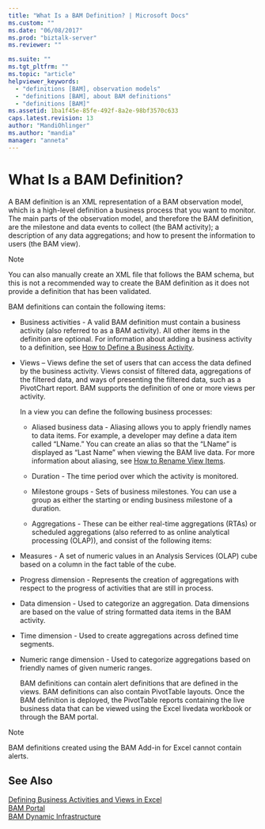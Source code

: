 ```yaml
---
title: "What Is a BAM Definition? | Microsoft Docs"
ms.custom: ""
ms.date: "06/08/2017"
ms.prod: "biztalk-server"
ms.reviewer: ""

ms.suite: ""
ms.tgt_pltfrm: ""
ms.topic: "article"
helpviewer_keywords: 
  - "definitions [BAM], observation models"
  - "definitions [BAM], about BAM definitions"
  - "definitions [BAM]"
ms.assetid: 1ba1f45e-85fe-492f-8a2e-98bf3570c633
caps.latest.revision: 13
author: "MandiOhlinger"
ms.author: "mandia"
manager: "anneta"
---
```

# What Is a BAM Definition?
A BAM definition is an XML representation of a BAM observation model, which is a high-level definition a business process that you want to monitor. The main parts of the observation model, and therefore the BAM definition, are the milestone and data events to collect (the BAM activity); a description of any data aggregations; and how to present the information to users (the BAM view).  
  
> [!NOTE]
>  You can also manually create an XML file that follows the BAM schema, but this is not a recommended way to create the BAM definition as it does not provide a definition that has been validated.  
  
 BAM definitions can contain the following items:  
  
- Business activities - A valid BAM definition must contain a business activity (also referred to as a BAM activity). All other items in the definition are optional. For information about adding a business activity to a definition, see [How to Define a Business Activity](../core/how-to-define-a-business-activity.md).  
  
- Views – Views define the set of users that can access the data defined by the business activity. Views consist of filtered data, aggregations of the filtered data, and ways of presenting the filtered data, such as a PivotChart report. BAM supports the definition of one or more views per activity.  
  
   In a view you can define the following business processes:  
  
  -   Aliased business data - Aliasing allows you to apply friendly names to data items. For example, a developer may define a data item called “LName.” You can create an alias so that the “LName” is displayed as “Last Name” when viewing the BAM live data.  For more information about aliasing, see [How to Rename View Items](../core/how-to-rename-view-items.md).  
  
  -   Duration - The time period over which the activity is monitored.  
  
  -   Milestone groups - Sets of business milestones. You can use a group as either the starting or ending business milestone of a duration.  
  
  -   Aggregations -  These can be either real-time aggregations (RTAs) or scheduled aggregations (also referred to as online analytical processing (OLAP)), and consist of the following items:  
  
- Measures - A set of numeric values in an Analysis Services (OLAP) cube based on a column in the fact table of the cube.  
  
- Progress dimension - Represents the creation of aggregations with respect to the progress of activities that are still in process.  
  
- Data dimension - Used to categorize an aggregation. Data dimensions are based on the value of string formatted data items in the BAM activity.  
  
- Time dimension - Used to create aggregations across defined time segments.  
  
- Numeric range dimension - Used to categorize aggregations based on friendly names of given numeric ranges.  
  
  BAM definitions can contain alert definitions that are defined in the views. BAM definitions can also contain PivotTable layouts. Once the BAM definition is deployed, the PivotTable reports containing the live business data that can be viewed using the Excel livedata workbook or through the BAM portal.  
  
> [!NOTE]
>  BAM definitions created using the BAM Add-in for Excel cannot contain alerts.  
  
## See Also  
 [Defining Business Activities and Views in Excel](../core/defining-business-activities-and-views-in-excel.md)   
 [BAM Portal](../core/bam-portal.md)   
 [BAM Dynamic Infrastructure](../core/bam-dynamic-infrastructure.md)